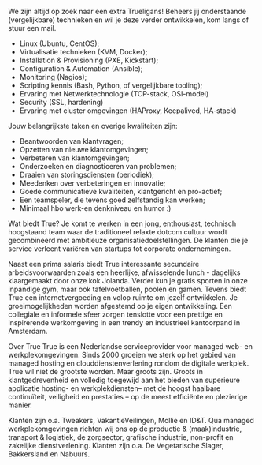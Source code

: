 We zijn altijd op zoek naar een extra Trueligans! Beheers jij onderstaande (vergelijkbare) technieken en wil je deze verder ontwikkelen, kom langs of stuur een mail.

* Linux (Ubuntu, CentOS);
* Virtualisatie technieken (KVM, Docker);
* Installation & Provisioning (PXE, Kickstart);
* Configuration & Automation (Ansible);
* Monitoring (Nagios);
* Scripting kennis (Bash, Python, of vergelijkbare tooling);
* Ervaring met Netwerktechnologie (TCP-stack, OSI-model)
* Security (SSL, hardening)
* Ervaring met cluster omgevingen (HAProxy, Keepalived, HA-stack)

Jouw belangrijkste taken en overige kwaliteiten zijn: 
* Beantwoorden van klantvragen;
* Opzetten van nieuwe klantomgevingen;
* Verbeteren van klantomgevingen;
* Onderzoeken en diagnosticeren van problemen;
* Draaien van storingsdiensten (periodiek);
* Meedenken over verbeteringen en innovatie;
* Goede communicatieve kwaliteiten, klantgericht en pro-actief;
* Een teamspeler, die tevens goed zelfstandig kan werken;
* Minimaal hbo werk-en denkniveau en humor :)

Wat biedt True?
Je komt te werken in een jong, enthousiast, technisch hoogstaand team waar de traditioneel relaxte dotcom cultuur wordt gecombineerd met ambitieuze organisatiedoelstellingen. De klanten die je service verleent variëren van startups tot corporate ondernemingen. 

Naast een prima salaris biedt True interessante secundaire arbeidsvoorwaarden zoals een heerlijke, afwisselende lunch - dagelijks klaargemaakt door onze kok Jolanda. Verder kun je gratis sporten in onze inpandige gym, maar ook tafelvoetballen, poolen en gamen. Tevens biedt True een internetvergoeding en volop ruimte om jezelf ontwikkelen. Je groeimogelijkheden worden afgestemd op je eigen ontwikkeling. Een collegiale en informele sfeer zorgen tenslotte voor een prettige en inspirerende werkomgeving in een trendy en industrieel kantoorpand in Amsterdam.

Over True
True is een Nederlandse serviceprovider voor managed web- en werkplekomgevingen. Sinds 2000 groeien we sterk op het gebied van managed hosting en clouddienstenverlening rondom de digitale werkplek. True wil niet de grootste worden. Maar groots zijn. Groots in klantgedrevenheid en volledig toegewijd aan het bieden van superieure applicatie hosting- en werkplekdiensten– met de hoogst haalbare continuïteit, veiligheid en prestaties – op de meest efficiënte en plezierige manier.

Klanten zijn o.a. Tweakers, VakantieVeilingen, Mollie en ID&T. Qua managed werkplekomgevingen richten wij ons op de productie & (maak)industrie, transport & logistiek, de zorgsector, grafische industrie, non-profit en zakelijke dienstverlening. Klanten zijn o.a. De Vegetarische Slager, Bakkersland en Nabuurs. 
